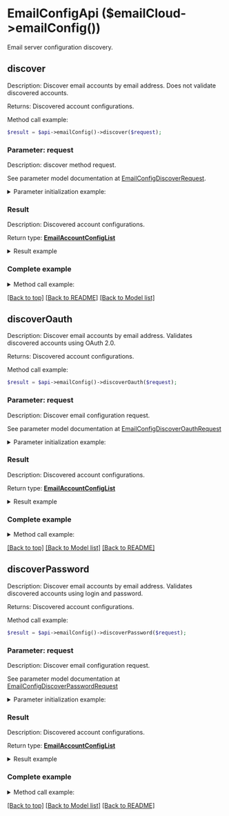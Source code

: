 # EmailConfigApi ($emailCloud->emailConfig())

Email server configuration discovery.

## **discover**

Description: Discover email accounts by email address. Does not validate discovered accounts.

Returns: Discovered account configurations.

Method call example:
```php
$result = $api->emailConfig()->discover($request);
```

### Parameter: request

Description: discover method request.

See parameter model documentation at [EmailConfigDiscoverRequest](EmailConfigDiscoverRequest.md).

<details>
    <summary>Parameter initialization example:</summary>

```php
$request = Models::EmailConfigDiscoverRequest()
    ->build();
```

</details>

### Result

Description: Discovered account configurations.

Return type: [**EmailAccountConfigList**](EmailAccountConfigList.md)

<details>
    <summary>Result example</summary>

```php
$result = Models::emailAccountConfigList()
    ->value(array(
        Models::emailAccountConfig()
            ->displayName('Google Mail')
            ->host('imap.gmail.com')
            ->port(993)
            ->socketType('SSLAuto')
            ->authenticationTypes(array(
                'PasswordCleartext',
                'OAuth2'))
            ->extraInfo(array(
                Models::nameValuePair()
                    ->name('Enable: You need to enable IMAP access')
                    ->value('https://mail.google.com/mail/?ui=2&shva=1#settings/fwdandpop')
                    ->build()))
            ->build(),
        Models::emailAccountConfig()
            ->displayName('Google Mail')
            ->protocolType('SMTP')
            ->host('smtp.gmail.com')
            ->port(465)
            ->socketType('SSLAuto')
            ->authenticationTypes(array(
                'PasswordCleartext',
                'OAuth2'))
            ->extraInfo(array(
                Models::nameValuePair()
                    ->name('Enable: You need to enable IMAP access')
                    ->value('https://mail.google.com/mail/?ui=2&shva=1#settings/fwdandpop')
                    ->build()))
            ->build(),
        Models::emailAccountConfig()
            ->displayName('Google Mail')
            ->protocolType('POP3')
            ->host('pop.gmail.com')
            ->port(995)
            ->socketType('SSLAuto')
            ->authenticationTypes(array(
                'PasswordCleartext',
                'OAuth2'))
            ->extraInfo(array(
                Models::nameValuePair()
                    ->name('Enable: You need to enable IMAP access')
                    ->value('https://mail.google.com/mail/?ui=2&shva=1#settings/fwdandpop')
                    ->build()))
            ->build()))
    ->build();
```
</details>

### Complete example

<details>
    <summary>Method call example:</summary>

```php
$api = new EmailCloud($appKey, $appSid);

// Prepare parameters:
$request = Models::EmailConfigDiscoverRequest()
    ->build();

// Call method:
$result = $api->emailConfig()->discover($request);

// Result example:
$result = Models::emailAccountConfigList()
    ->value(array(
        Models::emailAccountConfig()
            ->displayName('Google Mail')
            ->host('imap.gmail.com')
            ->port(993)
            ->socketType('SSLAuto')
            ->authenticationTypes(array(
                'PasswordCleartext',
                'OAuth2'))
            ->extraInfo(array(
                Models::nameValuePair()
                    ->name('Enable: You need to enable IMAP access')
                    ->value('https://mail.google.com/mail/?ui=2&shva=1#settings/fwdandpop')
                    ->build()))
            ->build(),
        Models::emailAccountConfig()
            ->displayName('Google Mail')
            ->protocolType('SMTP')
            ->host('smtp.gmail.com')
            ->port(465)
            ->socketType('SSLAuto')
            ->authenticationTypes(array(
                'PasswordCleartext',
                'OAuth2'))
            ->extraInfo(array(
                Models::nameValuePair()
                    ->name('Enable: You need to enable IMAP access')
                    ->value('https://mail.google.com/mail/?ui=2&shva=1#settings/fwdandpop')
                    ->build()))
            ->build(),
        Models::emailAccountConfig()
            ->displayName('Google Mail')
            ->protocolType('POP3')
            ->host('pop.gmail.com')
            ->port(995)
            ->socketType('SSLAuto')
            ->authenticationTypes(array(
                'PasswordCleartext',
                'OAuth2'))
            ->extraInfo(array(
                Models::nameValuePair()
                    ->name('Enable: You need to enable IMAP access')
                    ->value('https://mail.google.com/mail/?ui=2&shva=1#settings/fwdandpop')
                    ->build()))
            ->build()))
    ->build();
```

</details>

[[Back to top]](#)  [[Back to README]](README.md) [[Back to Model list]](Models.md)

## discoverOauth

Description: Discover email accounts by email address. Validates discovered accounts using OAuth 2.0.

Returns: Discovered account configurations.

Method call example:
```php
$result = $api->emailConfig()->discoverOauth($request);
```

### Parameter: request

Description: Discover email configuration request.

See parameter model documentation at [EmailConfigDiscoverOauthRequest](EmailConfigDiscoverOauthRequest.md)

<details>
    <summary>Parameter initialization example:</summary>
    
```php
$request = Models::emailConfigDiscoverOauthRequest()
    ->clientId('ClientId')
    ->clientSecret('ClientSecret')
    ->refreshToken('RefreshToken')
    ->address('example@aspose.com')
    ->fastProcessing(true)
    ->build();
```

</details>


### Result

Description: Discovered account configurations.

Return type: [**EmailAccountConfigList**](EmailAccountConfigList.md)

<details>
    <summary>Result example</summary>

```php
$result = Models::emailAccountConfigList()
    ->value(array(
        Models::emailAccountConfig()
            ->displayName('Google Mail')
            ->host('imap.gmail.com')
            ->port(993)
            ->socketType('SSLAuto')
            ->authenticationTypes(array(
                'PasswordCleartext',
                'OAuth2'))
            ->extraInfo(array(
                Models::nameValuePair()
                    ->name('Enable: You need to enable IMAP access')
                    ->value('https://mail.google.com/mail/?ui=2&shva=1#settings/fwdandpop')
                    ->build()))
            ->build(),
        Models::emailAccountConfig()
            ->displayName('Google Mail')
            ->protocolType('SMTP')
            ->host('smtp.gmail.com')
            ->port(465)
            ->socketType('SSLAuto')
            ->authenticationTypes(array(
                'PasswordCleartext',
                'OAuth2'))
            ->extraInfo(array(
                Models::nameValuePair()
                    ->name('Enable: You need to enable IMAP access')
                    ->value('https://mail.google.com/mail/?ui=2&shva=1#settings/fwdandpop')
                    ->build()))
            ->build(),
        Models::emailAccountConfig()
            ->displayName('Google Mail')
            ->protocolType('POP3')
            ->host('pop.gmail.com')
            ->port(995)
            ->socketType('SSLAuto')
            ->authenticationTypes(array(
                'PasswordCleartext',
                'OAuth2'))
            ->extraInfo(array(
                Models::nameValuePair()
                    ->name('Enable: You need to enable IMAP access')
                    ->value('https://mail.google.com/mail/?ui=2&shva=1#settings/fwdandpop')
                    ->build()))
            ->build()))
    ->build();
```
</details>

### Complete example

<details>
    <summary>Method call example:</summary>

```php
$api = new EmailCloud($appKey, $appSid);

// Prepare parameters:
$request = Models::emailConfigDiscoverOauthRequest()
    ->clientId('ClientId')
    ->clientSecret('ClientSecret')
    ->refreshToken('RefreshToken')
    ->address('example@aspose.com')
    ->fastProcessing(true)
    ->build();

// Call method:
$result = $api->emailConfig()->discoverOauth($request);

// Result example:
$result = Models::emailAccountConfigList()
    ->value(array(
        Models::emailAccountConfig()
            ->displayName('Google Mail')
            ->host('imap.gmail.com')
            ->port(993)
            ->socketType('SSLAuto')
            ->authenticationTypes(array(
                'PasswordCleartext',
                'OAuth2'))
            ->extraInfo(array(
                Models::nameValuePair()
                    ->name('Enable: You need to enable IMAP access')
                    ->value('https://mail.google.com/mail/?ui=2&shva=1#settings/fwdandpop')
                    ->build()))
            ->build(),
        Models::emailAccountConfig()
            ->displayName('Google Mail')
            ->protocolType('SMTP')
            ->host('smtp.gmail.com')
            ->port(465)
            ->socketType('SSLAuto')
            ->authenticationTypes(array(
                'PasswordCleartext',
                'OAuth2'))
            ->extraInfo(array(
                Models::nameValuePair()
                    ->name('Enable: You need to enable IMAP access')
                    ->value('https://mail.google.com/mail/?ui=2&shva=1#settings/fwdandpop')
                    ->build()))
            ->build(),
        Models::emailAccountConfig()
            ->displayName('Google Mail')
            ->protocolType('POP3')
            ->host('pop.gmail.com')
            ->port(995)
            ->socketType('SSLAuto')
            ->authenticationTypes(array(
                'PasswordCleartext',
                'OAuth2'))
            ->extraInfo(array(
                Models::nameValuePair()
                    ->name('Enable: You need to enable IMAP access')
                    ->value('https://mail.google.com/mail/?ui=2&shva=1#settings/fwdandpop')
                    ->build()))
            ->build()))
    ->build();
```

</details>

[[Back to top]](#) [[Back to Model list]](Models.md) [[Back to README]](README.md)
## discoverPassword

Description: Discover email accounts by email address. Validates discovered accounts using login and password.

Returns: Discovered account configurations.

Method call example:
```php
$result = $api->emailConfig()->discoverPassword($request);
```

### Parameter: request

Description: Discover email configuration request.

See parameter model documentation at [EmailConfigDiscoverPasswordRequest](EmailConfigDiscoverPasswordRequest.md)

<details>
    <summary>Parameter initialization example:</summary>
    
```php
$request = Models::emailConfigDiscoverPasswordRequest()
    ->password('password')
    ->address('example@aspose.com')
    ->fastProcessing(true)
    ->build();
```

</details>


### Result

Description: Discovered account configurations.

Return type: [**EmailAccountConfigList**](EmailAccountConfigList.md)

<details>
    <summary>Result example</summary>

```php
$result = Models::emailAccountConfigList()
    ->value(array(
        Models::emailAccountConfig()
            ->displayName('Google Mail')
            ->host('imap.gmail.com')
            ->port(993)
            ->socketType('SSLAuto')
            ->authenticationTypes(array(
                'PasswordCleartext',
                'OAuth2'))
            ->extraInfo(array(
                Models::nameValuePair()
                    ->name('Enable: You need to enable IMAP access')
                    ->value('https://mail.google.com/mail/?ui=2&shva=1#settings/fwdandpop')
                    ->build()))
            ->build(),
        Models::emailAccountConfig()
            ->displayName('Google Mail')
            ->protocolType('SMTP')
            ->host('smtp.gmail.com')
            ->port(465)
            ->socketType('SSLAuto')
            ->authenticationTypes(array(
                'PasswordCleartext',
                'OAuth2'))
            ->extraInfo(array(
                Models::nameValuePair()
                    ->name('Enable: You need to enable IMAP access')
                    ->value('https://mail.google.com/mail/?ui=2&shva=1#settings/fwdandpop')
                    ->build()))
            ->build(),
        Models::emailAccountConfig()
            ->displayName('Google Mail')
            ->protocolType('POP3')
            ->host('pop.gmail.com')
            ->port(995)
            ->socketType('SSLAuto')
            ->authenticationTypes(array(
                'PasswordCleartext',
                'OAuth2'))
            ->extraInfo(array(
                Models::nameValuePair()
                    ->name('Enable: You need to enable IMAP access')
                    ->value('https://mail.google.com/mail/?ui=2&shva=1#settings/fwdandpop')
                    ->build()))
            ->build()))
    ->build();
```
</details>

### Complete example

<details>
    <summary>Method call example:</summary>

```php
$api = new EmailCloud($appKey, $appSid);

// Prepare parameters:
$request = Models::emailConfigDiscoverPasswordRequest()
    ->password('password')
    ->address('example@aspose.com')
    ->fastProcessing(true)
    ->build();

// Call method:
$result = $api->emailConfig()->discoverPassword($request);

// Result example:
$result = Models::emailAccountConfigList()
    ->value(array(
        Models::emailAccountConfig()
            ->displayName('Google Mail')
            ->host('imap.gmail.com')
            ->port(993)
            ->socketType('SSLAuto')
            ->authenticationTypes(array(
                'PasswordCleartext',
                'OAuth2'))
            ->extraInfo(array(
                Models::nameValuePair()
                    ->name('Enable: You need to enable IMAP access')
                    ->value('https://mail.google.com/mail/?ui=2&shva=1#settings/fwdandpop')
                    ->build()))
            ->build(),
        Models::emailAccountConfig()
            ->displayName('Google Mail')
            ->protocolType('SMTP')
            ->host('smtp.gmail.com')
            ->port(465)
            ->socketType('SSLAuto')
            ->authenticationTypes(array(
                'PasswordCleartext',
                'OAuth2'))
            ->extraInfo(array(
                Models::nameValuePair()
                    ->name('Enable: You need to enable IMAP access')
                    ->value('https://mail.google.com/mail/?ui=2&shva=1#settings/fwdandpop')
                    ->build()))
            ->build(),
        Models::emailAccountConfig()
            ->displayName('Google Mail')
            ->protocolType('POP3')
            ->host('pop.gmail.com')
            ->port(995)
            ->socketType('SSLAuto')
            ->authenticationTypes(array(
                'PasswordCleartext',
                'OAuth2'))
            ->extraInfo(array(
                Models::nameValuePair()
                    ->name('Enable: You need to enable IMAP access')
                    ->value('https://mail.google.com/mail/?ui=2&shva=1#settings/fwdandpop')
                    ->build()))
            ->build()))
    ->build();
```

</details>

[[Back to top]](#) [[Back to Model list]](Models.md) [[Back to README]](README.md)
